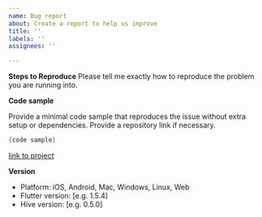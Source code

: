 ```yaml
---
name: Bug report
about: Create a report to help us improve
title: ''
labels: ''
assignees: ''

---
```


**Steps to Reproduce**
Please tell me exactly how to reproduce the problem you are running into.

**Code sample**

Provide a minimal code sample that reproduces the issue without extra setup or dependencies. Provide a repository link if necessary.

```dart
{code sample}
```

[link to project](https://github.com/user/repo)

**Version**
 - Platform: iOS, Android, Mac, Windows, Linux, Web
 - Flutter version: [e.g. 1.5.4]
 - Hive version: [e.g. 0.5.0]
